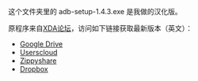 这个文件夹里的 adb-setup-1.4.3.exe 是我做的汉化版。

原程序来自[XDA论坛](http://forum.xda-developers.com/showthread.php?p=48915118#post48915118)，访问如下链接获取最新版本（英文）：

- [Google Drive](https://drive.google.com/open?id=0B0MKgCbUM0itNVB1elljU2NPR0k)
- [Userscloud](https://userscloud.com/68s3nkqvv8g0)
- [Zippyshare](http://www14.zippyshare.com/v/ufYG71o0/file.html)
- [Dropbox](https://www.dropbox.com/s/mcxw0yy3jvydupd/adb-setup-1.4.3.exe?dl=0)
